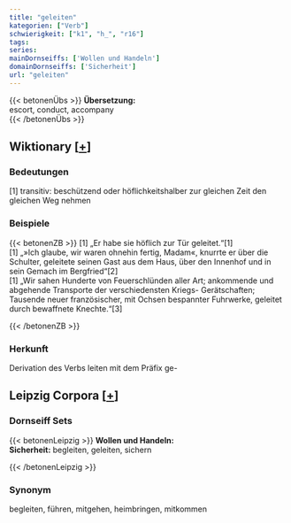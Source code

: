 ```yaml
---
title: "geleiten"
kategorien: ["Verb"]
schwierigkeit: ["k1", "h_", "r16"]
tags:
series:
mainDornseiffs: ['Wollen und Handeln']
domainDornseiffs: ['Sicherheit']
url: "geleiten"
---
```


{{< betonenÜbs >}}
**Übersetzung:**  
escort, conduct, accompany  
{{< /betonenÜbs >}}

## Wiktionary [[+](https://de.wiktionary.org/wiki/geleiten)]

### Bedeutungen
[1] transitiv: beschützend oder höflichkeitshalber zur gleichen Zeit den gleichen Weg nehmen  

### Beispiele
{{< betonenZB >}}
[1] „Er habe sie höflich zur Tür geleitet.“[1]  
[1] „»Ich glaube, wir waren ohnehin fertig, Madam«, knurrte er über die Schulter, geleitete seinen Gast aus dem Haus, über den Innenhof und in sein Gemach im Bergfried“[2]  
[1] „Wir sahen Hunderte von Feuerschlünden aller Art; ankommende und abgehende Transporte der verschiedensten Kriegs- Gerätschaften; Tausende neuer französischer, mit Ochsen bespannter Fuhrwerke, geleitet durch bewaffnete Knechte.“[3]  

{{< /betonenZB >}}
### Herkunft
Derivation des Verbs leiten mit dem Präfix ge-  


## Leipzig Corpora [[+](https://corpora.uni-leipzig.de/en/res?word=geleiten&corpusId=deu_newscrawl-public_2018)]

### Dornseiff Sets
{{< betonenLeipzig >}}
**Wollen und Handeln:**  
**Sicherheit:** begleiten, geleiten, sichern  

{{< /betonenLeipzig >}}

### Synonym
begleiten, führen, mitgehen, heimbringen, mitkommen


